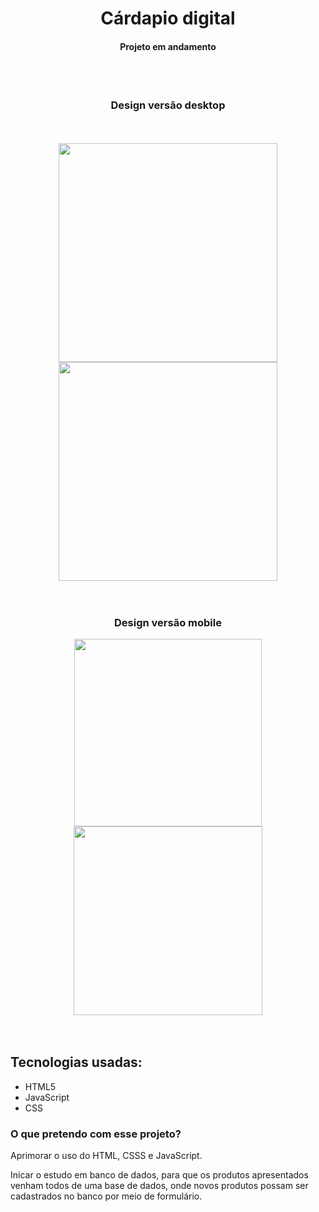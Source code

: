 <h1 align="center"> Cárdapio digital </h1>

**<h4 align="center"> Projeto em andamento</h4>**

<br/>
<br/>

<h3 align='center'> Design versão desktop </h3>
<br/>
<br/>
<div align='center'>
<img src="../layout/cardapioDigital-1.png" width="350x">
<img src="../layout/cardapioDigital-2.png" width="350px">
</div>
<br/>
<br/>
<h3 align='center'> Design versão mobile </h3>
<div align='center'>
<img src="../layout/cardapioDigital-4.png" width="300x">
<img src="../layout/cardapioDigital-5.png" width="302px">
</div>

<br/>
<br/>

## Tecnologias usadas:

- HTML5
- JavaScript
- CSS

### O que pretendo com esse projeto?

<p> Aprimorar o uso do HTML, CSSS e JavaScript.  </p>
<p> Inicar o estudo em banco de dados, para que os produtos apresentados venham todos de uma base de dados, onde novos produtos possam ser cadastrados no banco por meio de formulário. </p>
